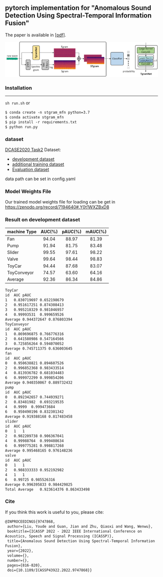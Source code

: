 ## pytorch implementation for "Anomalous Sound Detection Using Spectral-Temporal Information Fusion"
The paper is available in [[pdf]](https://ieeexplore.ieee.org/document/9747868).

![structure](./structure.png)

### Installation

---
`sh run.sh` or
```shell
$ conda create -n stgram_mfn python=3.7
$ conda activate stgram_mfn
$ pip install -r requirements.txt
$ python run.py
```

### dataset
[DCASE2020 Task2](https://dcase.community/challenge2020/task-unsupervised-detection-of-anomalous-sounds) Dataset: 
+ [development dataset](https://zenodo.org/record/3678171)
+ [additional training dataset](https://zenodo.org/record/3727685)
+ [Evaluation dataset](https://zenodo.org/record/3841772)

data path can be set in config.yaml


### Model Weights File
Our trained model weights file for loading can be get in https://zenodo.org/record/7194640#.Y0t1WXZBxD8

### Result on development dataset
 | machine Type | AUC(%) | pAUC(%) | mAUC(%) |
 | --------     | :-----:| :----:  | :----:  |
 | Fan          | 94.04  | 88.97   | 81.39   |
 | Pump         | 91.94  | 81.75   | 83.48   |
 | Slider       | 99.55  | 97.61   | 98.22   |
 | Valve        | 99.64  | 98.44   | 98.83   |
 | ToyCar       | 94.44  | 87.68   | 83.07   |
 | ToyConveyor  | 74.57  | 63.60   | 64.16   |
 | Average      | 92.36  | 86.34   | 84.86   |
 
 ```text
ToyCar		
id	AUC	pAUC
1	0.830719697	0.652198679
2	0.951617251	0.874308413
3	0.995218329	0.981046957
4	0.99993531	0.999659526
Average	0.944372647	0.876803394
ToyConveyor		
id	AUC	pAUC
1	0.869696875	0.766776316
2	0.641580986	0.547164566
3	0.725856264	0.594070052
Average	0.745711375	0.636003645
fan		
id	AUC	pAUC
0	0.950638821	0.894607526
2	0.996852368	0.983433514
4	0.813936782	0.681034483
6	0.999972299	0.999854206
Average	0.940350067	0.889732432
pump		
id	AUC	pAUC
0	0.892342657	0.744939271
2	0.83481982	0.693219535
4	0.9999	0.999473684
6	0.950490196	0.832301342
Average	0.919388168	0.817483458
slider		
id	AUC	pAUC
0	1	1
2	0.982209738	0.906367041
4	0.99988764	0.999408634
6	0.999775281	0.998817268
Average	0.995468165	0.976148236
valve		
id	AUC	pAUC
0	1	1
2	0.988333333	0.952192982
4	1	1
6	0.99725	0.985526316
Average	0.996395833	0.984429825
Total Average	0.923614376	0.863433498
```
 
 ### Cite
 If you think this work is useful to you, please cite:
 ```text
@INPROCEEDINGS{9747868,
  author={Liu, Youde and Guan, Jian and Zhu, Qiaoxi and Wang, Wenwu},
  booktitle={ICASSP 2022 - 2022 IEEE International Conference on Acoustics, Speech and Signal Processing (ICASSP)}, 
  title={Anomalous Sound Detection Using Spectral-Temporal Information Fusion}, 
  year={2022},
  volume={},
  number={},
  pages={816-820},
  doi={10.1109/ICASSP43922.2022.9747868}}
```
